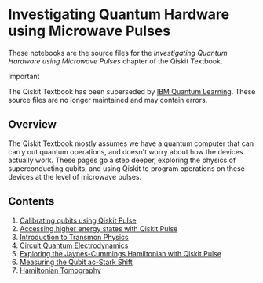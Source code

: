 # Investigating Quantum Hardware using Microwave Pulses

These notebooks are the source files for the _Investigating Quantum Hardware
using Microwave Pulses_ chapter of the Qiskit Textbook.

> [!IMPORTANT]
> The Qiskit Textbook has been superseded by [IBM Quantum
> Learning](https://learning.quantum-computing.ibm.com). These source files are
> no longer maintained and may contain errors.

## Overview

The Qiskit Textbook mostly assumes we have a quantum computer that can carry
out quantum operations, and doesn't worry about how the devices actually work.
These pages go a step deeper, exploring the physics of superconducting qubits,
and using Qiskit to program operations on these devices at the level of
microwave pulses.

## Contents

1. [Calibrating qubits using Qiskit Pulse](./calibrating-qubits-pulse.ipynb)
2. [Accessing higher energy states with Qiskit Pulse](./accessing_higher_energy_states.ipynb)
3. [Introduction to Transmon Physics](./transmon-physics.ipynb)
4. [Circuit Quantum Electrodynamics](./cQED-JC-SW.ipynb)
5. [Exploring the Jaynes-Cummings Hamiltonian with Qiskit Pulse](./Jaynes-Cummings-model.ipynb)
6. [Measuring the Qubit ac-Stark Shift](./ac-Stark-shift.ipynb)
7. [Hamiltonian Tomography](./hamiltonian-tomography.ipynb)
